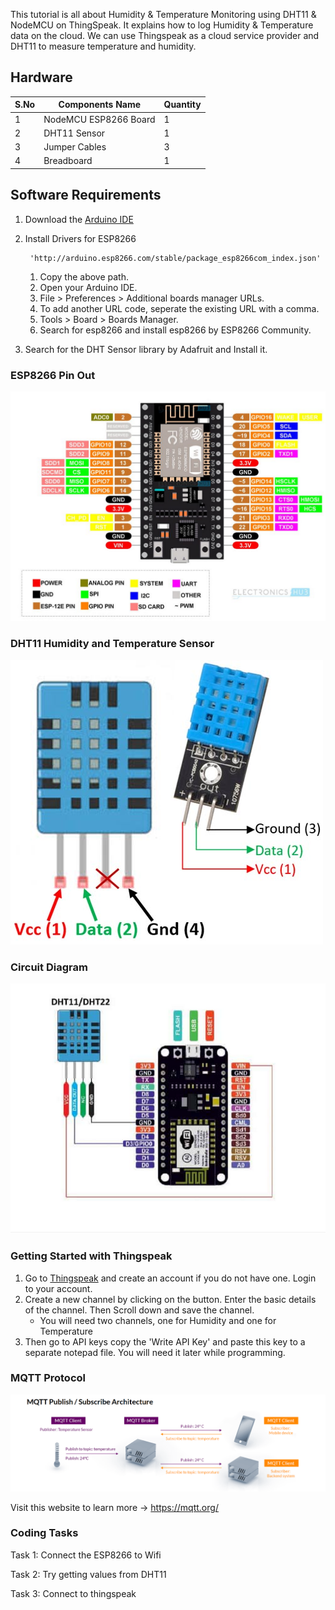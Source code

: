 This tutorial is all about Humidity & Temperature Monitoring using DHT11 & NodeMCU on ThingSpeak. It explains how to log Humidity & Temperature data on the cloud. We can use Thingspeak as a cloud service provider and DHT11 to measure temperature and humidity.

## Hardware

| S.No | Components Name       | Quantity |
| ---- | --------------------- | -------- |
| 1    | NodeMCU ESP8266 Board | 1        |
| 2    | DHT11 Sensor          | 1        |
| 3    | Jumper Cables         | 3        |
| 4    | Breadboard            | 1        |
## Software Requirements

1. Download the [Arduino IDE](https://support.arduino.cc/hc/en-us/articles/360019833020-Download-and-install-Arduino-IDE)
2. Install Drivers for ESP8266

		'http://arduino.esp8266.com/stable/package_esp8266com_index.json'
		
	1. Copy the above path.
	2. Open your Arduino IDE.
	3. File > Preferences > Additional boards manager URLs.
	4. To add another URL code, seperate the existing URL with a comma.
	5. Tools > Board > Boards Manager.
	6. Search for esp8266 and install esp8266 by ESP8266 Community.

3. Search for the DHT Sensor library by Adafruit and Install it.

### ESP8266 Pin Out


![ESP8266 PinOut](https://github.com/gowshi0212/WeatherStation/blob/ce0d975bee8f4204550cda13907ed7cda86d887a/Images-WS/Pasted%20image%2020240925072929.png)


### DHT11 Humidity and Temperature Sensor


![DHT11 Pin Out](https://github.com/gowshi0212/WeatherStation/blob/ce0d975bee8f4204550cda13907ed7cda86d887a/Images-WS/Pasted%20image%2020240925073053.png)


### Circuit Diagram


![Circuit Diagram](https://github.com/gowshi0212/WeatherStation/blob/ea62318ade5669902c9af51a25ee087e3645b278/Images-WS/Pasted%20image%2020240925072533.png)



### Getting Started with Thingspeak

1. Go to [Thingspeak](https://thingspeak.com/) and create an account if you do not have one. Login to your account.  
2. Create a new channel by clicking on the button. Enter the basic details of the channel. Then Scroll down and save the channel. 
	- You will need two channels, one for Humidity and one for Temperature
3. Then go to API keys copy the 'Write API Key' and paste this key to a separate notepad file. You will need it later while programming.
### MQTT Protocol

![MQTT](https://github.com/gowshi0212/WeatherStation/blob/ce0d975bee8f4204550cda13907ed7cda86d887a/Images-WS/Pasted%20image%2020240925080608.png)

Visit this website to learn more -> https://mqtt.org/

### Coding Tasks

Task 1: Connect the ESP8266 to Wifi

Task 2: Try getting values from DHT11

Task 3: Connect to thingspeak
